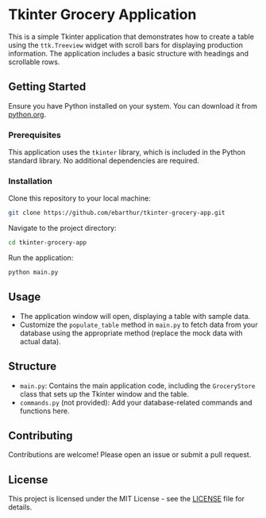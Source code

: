 
# Tkinter Grocery Application

This is a simple Tkinter application that demonstrates how to create a table using the `ttk.Treeview` widget with scroll bars for displaying production information. The application includes a basic structure with headings and scrollable rows.

## Getting Started

Ensure you have Python installed on your system. You can download it from [python.org](https://www.python.org/downloads/).

### Prerequisites

This application uses the `tkinter` library, which is included in the Python standard library. No additional dependencies are required.

### Installation

Clone this repository to your local machine:

```bash
git clone https://github.com/ebarthur/tkinter-grocery-app.git
````

Navigate to the project directory:

```bash
cd tkinter-grocery-app
```

Run the application:

```bash
python main.py
```

## Usage

- The application window will open, displaying a table with sample data.
- Customize the `populate_table` method in `main.py` to fetch data from your database using the appropriate method (replace the mock data with actual data).

## Structure

- `main.py`: Contains the main application code, including the `GroceryStore` class that sets up the Tkinter window and the table.
- `commands.py` (not provided): Add your database-related commands and functions here.

## Contributing

Contributions are welcome! Please open an issue or submit a pull request.

## License

This project is licensed under the MIT License - see the [LICENSE](LICENSE) file for details.

